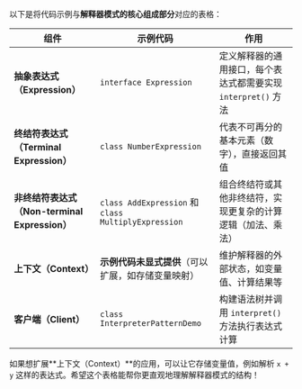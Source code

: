 以下是将代码示例与**解释器模式的核心组成部分**对应的表格：

| **组件**                  | **示例代码**                          | **作用** |
|---------------------------|--------------------------------------|----------|
| **抽象表达式（Expression）** | `interface Expression`              | 定义解释器的通用接口，每个表达式都需要实现 `interpret()` 方法 |
| **终结符表达式（Terminal Expression）** | `class NumberExpression` | 代表不可再分的基本元素（数字），直接返回其值 |
| **非终结符表达式（Non-terminal Expression）** | `class AddExpression` 和 `class MultiplyExpression` | 组合终结符或其他非终结符，实现更复杂的计算逻辑（加法、乘法） |
| **上下文（Context）** | **示例代码未显式提供**（可以扩展，如存储变量映射） | 维护解释器的外部状态，如变量值、计算结果等 |
| **客户端（Client）** | `class InterpreterPatternDemo` | 构建语法树并调用 `interpret()` 方法执行表达式计算 |

如果想扩展**上下文（Context）**的应用，可以让它存储变量值，例如解析 `x + y` 这样的表达式。希望这个表格能帮你更直观地理解解释器模式的结构！